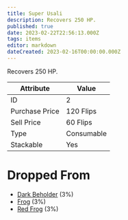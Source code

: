 ```yaml
---
title: Super Usali
description: Recovers 250 HP.
published: true
date: 2023-02-22T22:56:13.000Z
tags: items
editor: markdown
dateCreated: 2023-02-16T00:00:00.000Z
---
```


Recovers 250 HP.

|Attribute|Value|
|-|-|
|ID|2|
|Purchase Price|120 Flips|
|Sell Price|60 Flips|
|Type|Consumable|
|Stackable|Yes|


# Dropped From
 * [Dark Beholder](/monsters/dark-beholder.md) (3%)
 * [Frog](/monsters/frog.md) (3%)
 * [Red Frog](/monsters/red-frog.md) (3%)
